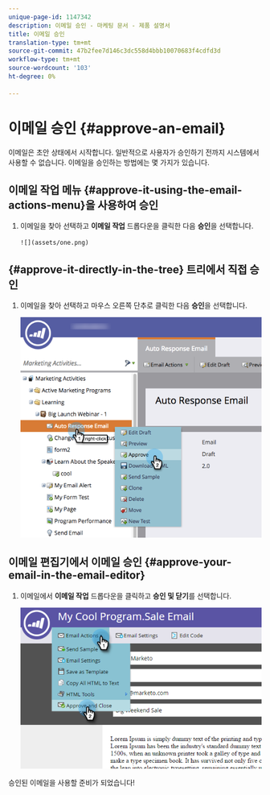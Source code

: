 ```yaml
---
unique-page-id: 1147342
description: 이메일 승인 - 마케팅 문서 - 제품 설명서
title: 이메일 승인
translation-type: tm+mt
source-git-commit: 47b2fee7d146c3dc558d4bbb10070683f4cdfd3d
workflow-type: tm+mt
source-wordcount: '103'
ht-degree: 0%

---
```



# 이메일 승인 {#approve-an-email}

이메일은 초안 상태에서 시작합니다. 일반적으로 사용자가 승인하기 전까지 시스템에서 사용할 수 없습니다. 이메일을 승인하는 방법에는 몇 가지가 있습니다.

## 이메일 작업 메뉴 {#approve-it-using-the-email-actions-menu}을 사용하여 승인

1. 이메일을 찾아 선택하고 **이메일 작업** 드롭다운을 클릭한 다음 **승인**&#x200B;을 선택합니다.

   ` ![](assets/one.png)  
`

## {#approve-it-directly-in-the-tree} 트리에서 직접 승인

1. 이메일을 찾아 선택하고 마우스 오른쪽 단추로 클릭한 다음 **승인**&#x200B;을 선택합니다.

   ![](assets/approveemail.png)

## 이메일 편집기에서 이메일 승인 {#approve-your-email-in-the-email-editor}

1. 이메일에서 **이메일 작업** 드롭다운을 클릭하고 **승인 및 닫기**&#x200B;를 선택합니다.

   ![](assets/three.png)

승인된 이메일을 사용할 준비가 되었습니다!
